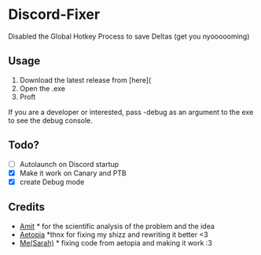 # Discord-Fixer
Disabled the Global Hotkey Process to save Deltas (get you nyoooooming)

## Usage

1. Download the latest release from [here](
2. Open the .exe
3. Proft

If you are a developer or interested, pass -debug as an argument to the exe to see the debug console.

## Todo?

- [ ] Autolaunch on Discord startup
- [X] Make it work on Canary and PTB
- [X] create Debug mode

## Credits

- [Amit](https://twitter.com/amitxv) * for the scientific analysis of the problem and the idea
- [Aetopia](https://github.com/Aetopia) *thnx for fixing my shizz and rewriting it better <3
- [Me(Sarah)](https://github.com/PrincessAkira) * fixing code from aetopia and making it work :3
